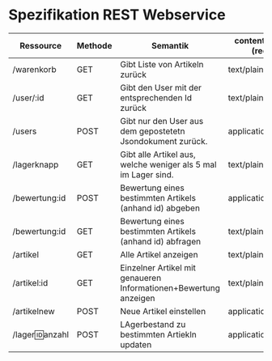 

# Spezifikation REST Webservice


| Ressource        | Methode | Semantik                                                         | content-type (req) | content-type(res)|
|------------------|---------|------------------------------------------------------------------|--------------------|------------------|
| /warenkorb       | GET     | Gibt Liste von Artikeln zurück                                   | text/plain         | applicaton/JSON  |
| /user/:id        | GET     | Gibt den User mit der entsprechenden Id zurück                   | text/plain         | application/JSON |
| /users           | POST    | Gibt nur den User aus dem gepostetetn Jsondokument zurück.       | application/json   | text/plain       |
| /lagerknapp      | GET     | Gibt alle Artikel aus, welche weniger als 5 mal im Lager sind.   | text/plain         | application/JSON |
| /bewertung:id    | POST    | Bewertung eines bestimmten Artikels (anhand id) abgeben          | application/JSON   | text/plain       |
| /bewertung:id    | GET     | Bewertung eines bestimmten Artikels (anhand id) abfragen         | text/plain         | text/plain       |
| /artikel         | GET     | Alle Artikel anzeigen                                            | text/plain         | application/JSON |
| /artikel:id      | GET     | Einzelner Artikel mit genaueren Informationen+Bewertung anzeigen | text/plain         | application/JSON |
| /artikelnew      | POST    | Neue Artikel einstellen                                          | application/JSON   | text/plain       |
| /lager:id:anzahl | POST    | LAgerbestand zu bestimmten Artiekln updaten                      | application/JSON   | text/plain       |

